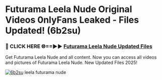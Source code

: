 # Futurama Leela Nude Original Videos 0nlyFans Leaked - Files Updated! (6b2su)

<h3>🔴 CLICK HERE 🌐==►► <a href="https://tinyurl.com/5h6xmrr3" rel="nofollow">Futurama Leela Nude Updated Files</a></h3>

Get Futurama Leela Nude and all content. Now you can access all videos and pictures of Futurama Leela Nude. New Updated Files 2025!

[![6b2su](https://i.imgur.com/KVD873Z.gif)](https://tinyurl.com/5h6xmrr3)
leela futurama nude
